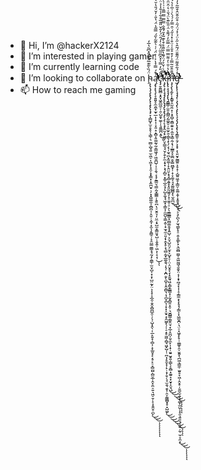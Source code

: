 - 👋 Hi, I’m @hackerX2124
- 👀 I’m interested in playing gamer 
- 🌱 I’m currently learning code
- 💞️ I’m looking to collaborate on ḩ̴̨̢̨̡̧̢̢̡̢̨̧̢̢̧̡̞͎̻̺̟̫̠̥̥̹̖͇̹͉̫̻̖̺̘͍̫̣͖̠͎͖̞̩͓̯̦͓̟̳̟͙̼̪̮̠̣̗͙͙̺͚̼͕̯̻̪̩̦̭̱̣͕̼͎͙̫̩̗̯͇̠̦͓̯̮͇͚͇̝̘̰̗̗̯͇̹̫̤͓̺̩͙͙̜̺̤̰̙̤͕͔̝̩̝̲̯̹̱̭̞̻̪̲̯̜̦̖̹̺͓̭̖̣̜̲̙͍̟̹̻͎͕̞̲͈̟̙͔̥̙̠̞̻̫̺̣̻̮̲̹̭͓̯̤̠͍͉͖̠̱̦̝͕̝͍̬̠̪̙̈́̏̀̃͊̅̑̂̋̎̽͆͂̔̅̒͜͜͜ͅͅͅͅͅͅͅͅą̷̧̢̨̢̧̨̛̛̛̛̞̱͈̬̞̼̯̼̟̫̟̲̣͎̟̩̜̞͈̣̠̝̻͎͈͚̰̖̰̩̳͖͉̜͖̱̪̺̹͎̠̭͉͔̝̗̱͇̤͉̳̣̰̞̳͇̣̖̱̱̪̣̖̠̮̯͉͎̤̼͔̟̺̫̝̳̤̱̘̺̣͎̬͍̹͖͕̜̝͔̹́͒́̿̉̔͐̇̓̈́͑͑͛͊͂͐̋́̿͂̔̈́̔̎̇̓̆́̎̔̆̔̆̃̎͌̀̽͋́̀̓͌̃͒̾̇̌̌̓̇͊̈́̎͂̅̓͆̆̎̃̔͂͆̊̎̂͒̆̿̉̈̓͂͗͊̒͐̓͂̑̄͑̅̎͌̓̀̃͐̑͛̃̋͑̈̈́̋̊̔̐̔́́͛̇̀͂̀̈̋̑̃͋̍́̊̾̀̉̉̂́̒̈́̓̓̎͗͆̃̔̄̽̀̈́͑̒͑̐͗̈̿̎͛̋̄̋͌͊̾̀̾̈̀̀͆̽͋̀̉͐̈́͗͑͌̅̿͊̈̈́͊̇̊́͊̈́̍̏͊̓͋̾͒́́̀̇͋́̔͂̿͊͒̈́̈́̈́͒̏̃̃̇̅̈̇͑̾͛͂̊̇͐͑̂͒̋̂͌̔͐͆̏̇̈́̀̇̈́̓̐̄͑̋̽̈́͂̆͑͒͐͊̿͊̇͛̏̚̕̚̚͘̕̚̕̕͘̚̚̚̕̕̚̕̚͘͜͝͝͠͝͝͝͠͝͝͠͝͝͝͝͠͠͝͠͝͝͠͝͝ͅͅc̴̡̡̛̛̛̛̛̛̱̯̱̺̻͙̭͓͖̭̲͖̠̜̯̣̺̯͓͚̜̩͉͍̳̪̝͈͂̈́̎̒̿͐̽̂͆̋̅̈́͋̓́̑̈́̓̑̌̈̎̄̅͒͋̾̐̾͐̈͐̽̎̋̀̿̐͂̈́̉́̽̅̽̓͋͒̍͊̄̅͑̅̅̈́̿̐̑̏̈́̏̄͊̈́̑̉͐̾̊̌̇͒̓͌͋̂̀̑̒̔͐̄͑̔͑̀̀̈́̌̓̎̈̋̌͊̄̅͗̔́͛̃͑͊̿̿̓̔͗̀́͋̕̕̚̕͘̕̕̚̚͜͠͝͝͝͝͠͝͠ͅķ̶̡̢̧̨̧̡̡̨̢̢̡̡̢̧̢̡̨̧̨̨̧̡̛̛̛̛̛̛̛̛̭̫̗͓͈̰̙̤͓͇͉̘̮̗̯̜̙̼͔̟͓͕̘̗̻̠͙͚̜̲̯̝̗͕̺̞̼̞̘͖͙̩͇͎̦̼̪̬̩͇̝̮̣̟̫̘̼̠͈̗͓̭͙̥͕͉̻̣̰̟̲͚̭͉͎͉̜̝̪̣̬̖̪̟͎̭̯̻͉̣̘̪͓̪̖̹̟͓͎̬̠͙̭͖̬̖̦̜̠̝̥̫͖̦̻̘͖̞̺̦̜̪͎̗̥̬͓̦̙̣͙̦̱̹̖̘̫̯͉̯͓̦̯͎̰̳̻̟̥͓̺͖̙̿͛͗̆̉́̈́͊̔̄̋̄̊͒̀͊̃̽̆́͊̐̿̿̿̿̄͑͗̍̀̈̇̄̿̆͑̈́͗̀̀͐́̐̅͒̊̐͋͗͑͑̑̉̆̉̏̓̍̔̈́̓̂̄͋̽̅̔̀͒̈͊̓̀͛̓̍̈́̌̔͒̓̈́̇̅̆̾͊̾̽̽̅̒̈́̈́̓̋̈̀̆̈́͐́̈̆̇̂̏̌̓̈́̉̿͛̂̌͑̐̈̐͋̄̿̿̾̆̆͛̑̈́̓͐̐͆̅͑̈́̿̓͌̿̈́̃͛́̄̿̀̐͋̋͌̅̓̃̇͂̂̌̎̾̿̈́̓͗͛̍̐̿͒͐͒̒̓̔̿̃̆̓͐̏͋̂͗͑͂͋̈́̃̐͐̈́̿́̈́̑͒͂̀̉̏̅̒̉̐͑̀̾̒͆͊͛̈́͑̏͒̽͋̔́̽̈́̈́̃̒̌̓͒́̈́͋̇͊̎̽̆̀͊͋̀̾̓̿͘̕̚̕̕͘̕̚͘̚̕̕̚̕̕̚͘̕̚̚͘͘̚̚̕͜͜͜͜͜͜͜͝͝͝͝͠͝͝͝͝͝͝͝͝͠͠͝͝͠͝͝ͅͅͅͅį̷̢̢̧̧̧̡̨̢̡̛̛̛͇̳̦̫͈̩̪̳̗̰͚̯̠̦͈̫̙̯̹͇̖̝̖̗͔̖̩̫͉̪͙̰͚̣̣̙̭̤̮͕̘̘̻̭̱̝͓͈̰͖͈̗̞̠̼͈̜̠͕̖̼̳̲̳͙̤̻͚̯̝͓͍̺̹̞̤̘̺̯̤̗̫̝͕̺̟̠̜̤̩̤̬̥̖̞͓̱̰̘͖͎͇̞͇͇͙̩̰͙̻͈͙̤̹͉̮̻͇̦͇̭̤̘͙̲̦̭̪̩̤̥̼̙̩̩̞̣̮͍̮̬͈̹̳̖̝̯̻͓̼͍̝͙̮̟̝̮͉̺̎̀̔̇̎̇̓͌̿̿̈́̿̋̓́͌͛̈͑̎̏͊̀̈́̌͗͛̇̂̈̑͒̆͑̒͌̀͗̍̈́̎̌̅́͌̔́́́͋͌͆́̇̍͑̑̊́̾͋̿̾̈̎̐̆̑̏͗̊̂̽͛̆̂͑́̓̐́̓͑̏̌̀͆̐̃̓͆͌̒̅̀͛̌͛̾̎͋̄̈́̇́̆̽͆̉́̀͌̐̀̒̆͂͆̉̈̊͐̋̅̀̀̑͆̉͆̋̐͛̈́̀͑̌̑̽͑̊̈̔͛̕͘̚̚̕̕̚̚͘̚̕͜͜͜͜͜͠͝͝͝͝͝͝͠͝͠͝͝͠͝ͅͅͅͅͅͅņ̶̡̧̢̧̛̛̰̙̩͓̳̥̯̰̯̤̞̹͙̠̻̜̱̻͈͍̥̣̼͈͉̳̣̰͔͉̜̲̳̝̞̼̪̯͎̳̤̻̟̹̝̣̞͚͔͉͓͚̤̻̻͓̖̫̭̪̫̃̌̐̂̋͂̿͐̓͒̊̄̍͑̈͒̇̽̾̋́̇̑̿̓́́̀͗͗̅̾͛́̓̇̿̄́͗͐̑͗́̊̌̅̍̈͂͗̅̅͊̊̐̔͊̿̉̈́̅̅̌̿̊̔͑̈́͊̈̈́́͊̇̔̄̔̇̎̈̏͋́͋̅̈́̒̑̐͂̃͆̈́̓͂͌͒̈͐̽̽̀͑͗̍̀̓̈̈͂͛̈̉̆̀̏͂͐̏̓͋̇̉͗̔͛̎̿̄͐͛̍͂̏̀́͗̎̐̽̾̑̇́͂̾͘̕̚͜͜͜͠͝͝͝͠ͅģ̶̡̢̢̨̧̡̡̨̧̨̡̢̧̨̢̨̧̧̨̡̢̧̢̨̡̛̳͈̹̱̗͕̝̟͕̖͈̮̟̰̳͍͕̥̝̜͔̺͍͖̥̩̳̤̜̱͚͕̱̩͙̯̥̘̺̞̘͕͉̙̪̖̗̫͉͇̙̟̠̣͈̝̱̲̙͓̖̼̼̻̮̺̜̱͖̰͖̘̱̯̞̤͔͎̝͓̪̘͓͎̩̝͔͇̼͙̖̙̥̘̗̳͕͓͖̫̬̪̣͉̤̠͓͖͓̙̥̜͚̳̥̯̩̮̱̬̖̪͖͉͇̼̜̫͍̥̞͖̦̭̞̥̦̱̼̮̫̣̱̖̩͚͎̫̤̬͕̝̯͉͍͈͉̹̮͍̣̰̜̫̹̞̼͙̓́͋̂͌̈́̋͊̄̈́̃̂͛̋̍̈́̇̽́̈́̋̇͒̋̆̌̂͒͂͂͐̓̅̉̀̍̂̈́̅̉̽͑̍̽͊͒̃͛́̀̄̀̈́́̆͗̄̄̊̎̑̀̐͐̉͆̐̔̉͊͗̐̊͐́̌̇͌̈́̉͛́̏̽͑̐͂̿͒͐͗̑̽̋͐̉̊͆̒̊̒̔͐̍̾̽̆͐̀͑̒͂͊̈̎̈́̒̆̇͌̀̍̽͊͋̽̅̃̋͛̈̿̊̾͌͂̏̈́͐̈́̈́̿̔͛̈̾̏͗̿͋͆̀͗̾͋̐́̌͆̔̀̃͊̆͐̏̓̈́͊̔̽͒͆͋̓̆̋͛̽́̅͌́̊͐̈́̚̕̚̚͘̚̚͘̚͘͘͘͘̕̕͘̕͘̚͜͜͜͝͝͝͠͝͠͝͝͠͠͝͠͝͝͝͝͝͠͝ͅͅͅͅͅͅ
- 📫 How to reach me gaming 

<!---
hackerX2124/hackerX2124 is a ✨ special ✨ repository because its `README.md` (this file) appears on your GitHub profile.
You can click the Preview link to take a look at your changes.
--->
